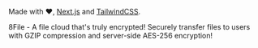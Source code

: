Made with ❤️, [Next.js](https://nextjs.org/) and [TailwindCSS](https://tailwindcss.com/).

8File - A file cloud that's truly
encrypted!
Securely transfer files to users with GZIP compression and server-side AES-256 encryption!
